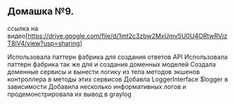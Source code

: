 ## Домашка №9.

ссылка на видео[https://drive.google.com/file/d/1mt2c3zbw2MxUmv5U0U4ORtwRVjzT8iV4/view?usp=sharing]

Использовала паттерн фабрика для создания ответов API
Использовала паттерн фабрика так же для и создания доменных моделей
Создала доменные сервисы и вынести логику из тела методов экшенов контроллера в методы этих сервисов
Добавла  LoggerInterface $logger в зависимости 
Добавила несколько информативных логов и продемонстрировала их вывод в graylog

